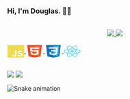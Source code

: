### Hi, I'm Douglas. 🧑‍💻
</br>

<div align="center">
  <a href="https://github.com/douglaSantoSilva">
  <img height="165em" 
  src="https://github-readme-stats.vercel.app/api?username=douglaSantoSilva&show_icons=true&theme=apprentice&include_all_commits=true&count_private=true"/>
  <img height="165em" 
  src="https://github-readme-stats.vercel.app/api/top-langs/?username=douglaSantoSilva&layout=compact&langs_count=7&theme=apprentice"/>
</div>
  
<div style="display: inline_block"><br>
  <img align="center" alt="Douglas-Js" height="30" width="40" src="https://raw.githubusercontent.com/devicons/devicon/master/icons/javascript/javascript-plain.svg">
  <img align="center" alt="Douglas-HTML" height="30" width="40" src="https://raw.githubusercontent.com/devicons/devicon/master/icons/html5/html5-original.svg">
  <img align="center" alt="Douglas-CSS" height="30" width="40" src="https://raw.githubusercontent.com/devicons/devicon/master/icons/css3/css3-original.svg">
  <img align="center" alt="Douglas-React" height="30" width="40" src="https://raw.githubusercontent.com/devicons/devicon/master/icons/react/react-original.svg">
</div>

  ##
  
<div> 
  <a href = "mailto:douglasantosilvaemail@gmail.com"><img src="https://img.shields.io/badge/-Gmail-%23333?style=for-the-badge&logo=gmail&logoColor=white" target="_blank"></a>
  <a href="https://www.linkedin.com/in/douglas-santos-ba24a31a5" target="_blank"><img src="https://img.shields.io/badge/-LinkedIn-%230077B5?style=for-the-badge&logo=linkedin&logoColor=white" target="_blank"></a> 

  ![Snake animation](https://github.com/douglaSantoSilva/douglaSantoSilva/blob/output/github-contribution-grid-snake.svg)
</div>


